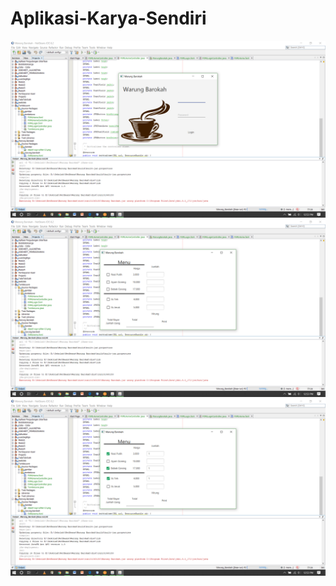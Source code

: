 # Aplikasi-Karya-Sendiri
![alt text](https://github.com/DimasAfifRehardendi/Aplikasi-Karya-Sendiri/blob/master/Screenshot%20(147).png)
![alt text](https://github.com/DimasAfifRehardendi/Aplikasi-Karya-Sendiri/blob/master/Screenshot%20(148).png)
![alt text](https://github.com/DimasAfifRehardendi/Aplikasi-Karya-Sendiri/blob/master/Screenshot%20(149).png)
